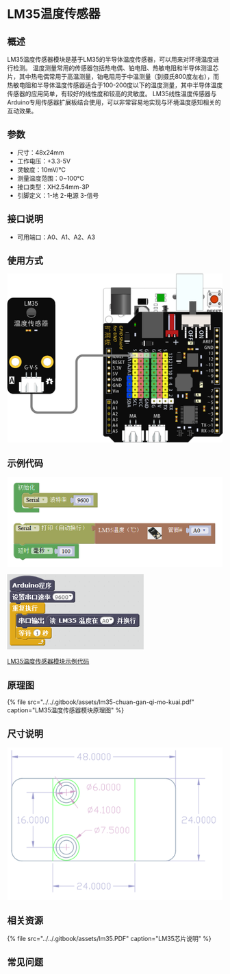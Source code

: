 # LM35温度传感器

## 概述

LM35温度传感器模块是基于LM35的半导体温度传感器，可以用来对环境温度进行检测。 温度测量常用的传感器包括热电偶、铂电阻、热敏电阻和半导体测温芯片，其中热电偶常用于高温测量，铂电阻用于中温测量（到摄氏800度左右），而热敏电阻和半导体温度传感器适合于100-200度以下的温度测量，其中半导体温度传感器的应用简单，有较好的线性度和较高的灵敏度。 LM35线性温度传感器与Arduino专用传感器扩展板结合使用，可以非常容易地实现与环境温度感知相关的互动效果。

## 参数

* 尺寸：48x24mm
* 工作电压：+3.3-5V
* 灵敏度：10mV/℃
* 测量温度范围：0~100℃
* 接口类型：XH2.54mm-3P
* 引脚定义：1-地 2-电源 3-信号

## 接口说明

* 可用端口：A0、A1、A2、A3

## 使用方式

![](../../.gitbook/assets/arduino-35.png)

## 示例代码

![](../../.gitbook/assets/arduino-69.png)

![](../../.gitbook/assets/arduino-42.png)

[LM35温度传感器模块示例代码](http://www.haohaodada.com/show.php?id=955727)

## 原理图

{% file src="../../.gitbook/assets/lm35-chuan-gan-qi-mo-kuai.pdf" caption="LM35温度传感器模块原理图" %}

## 尺寸说明

![](../../.gitbook/assets/arduino-01.png)

## 相关资源

{% file src="../../.gitbook/assets/lm35.PDF" caption="LM35芯片说明" %}

## 常见问题

